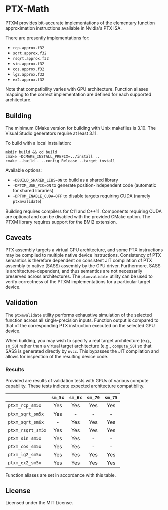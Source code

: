 # PTX-Math

PTXM provides bit-accurate implementations of the elementary function approximation instructions available in Nvidia's PTX ISA.

There are presently implementations for:

- `rcp.approx.f32`
- `sqrt.approx.f32`
- `rsqrt.approx.f32`
- `sin.approx.f32`
- `cos.approx.f32`
- `lg2.approx.f32`
- `ex2.approx.f32`

Note that compatibility varies with GPU architecture. Function aliases mapping to the correct implementation are defined for each supported architecture.

## Building

The minimum CMake version for building with Unix makefiles is 3.10. The Visual Studio generators require at least 3.11.

To build with a local installation:

    mkdir build && cd build
    cmake -DCMAKE_INSTALL_PREFIX=../install ..
    cmake --build . --config Release --target install

Available options:

- `-DBUILD_SHARED_LIBS=ON` to build as a shared library
- `-DPTXM_USE_PIC=ON` to generate position-independent code (automatic for shared libraries)
- `-DPTXM_ENABLE_CUDA=OFF` to disable targets requiring CUDA (namely `ptxmvalidate`)

Building requires compilers for C11 and C++11. Components requiring CUDA are optional and can be disabled with the provided CMake option. The PTXM library requires support for the BMI2 extension.

## Caveats

PTX assembly targets a virtual GPU architecture, and some PTX instructions may be compiled to multiple native device instructions. Consistency of PTX semantics is therefore dependent on consistent JIT compilation of PTX assembly to native (SASS) assembly by the GPU driver. Furthermore, SASS is architecture-dependent, and thus semantics are not necessarily preserved across architectures. The `ptxmvalidate` utility can be used to verify correctness of the PTXM implementations for a particular target device.

## Validation

The `ptxmvalidate` utility performs exhaustive simulation of the selected function across all single-precision inputs. Function output is compared to that of the corresponding PTX instruction executed on the selected GPU device.

When building, you may wish to specify a real target architecture (e.g., `sm_50`) rather than a virtual target architecture (e.g., `compute_50`) so that SASS is generated directly by `nvcc`. This bypasses the JIT compilation and allows for inspection of the resulting device code.

### Results

Provided are results of validation tests with GPUs of various compute capability. These tests indicate expected architecture compatibility.

|                   | `sm_5x` | `sm_6x` | `sm_70` | `sm_75` |
| :---              |  :---:  |  :---:  |  :---:  |  :---:  |
| `ptxm_rcp_sm5x`   |   Yes   |   Yes   |   Yes   |   Yes   |
| `ptxm_sqrt_sm5x`  |   Yes   |    -    |    -    |    -    |
| `ptxm_sqrt_sm6x`  |    -    |   Yes   |   Yes   |   Yes   |
| `ptxm_rsqrt_sm5x` |   Yes   |   Yes   |   Yes   |   Yes   |
| `ptxm_sin_sm5x`   |   Yes   |   Yes   |    -    |    -    |
| `ptxm_cos_sm5x`   |   Yes   |   Yes   |    -    |    -    |
| `ptxm_lg2_sm5x`   |   Yes   |   Yes   |   Yes   |   Yes   |
| `ptxm_ex2_sm5x`   |   Yes   |   Yes   |   Yes   |   Yes   |

Function aliases are set in accordance with this table.

## License

Licensed under the MIT License.
